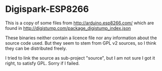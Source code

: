 # Digispark-ESP8266

This is a copy of some files from http://arduino.esp8266.com/ which are found in http://digistump.com/package_digistump_index.json

These binaries neither contain a licence file nor any information about the source code used.
But they seem to stem from GPL v2 sources, so I think they can be distributed freely.

I tried to link the source as sub-project "source", but I am not sure I got it right, to satisfy GPL.  Sorry if I failed.
